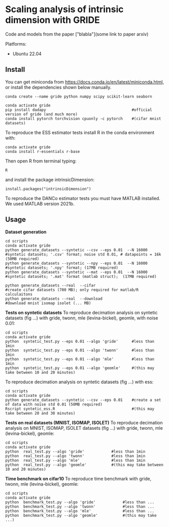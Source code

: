 # Scaling analysis of intrinsic dimension with GRIDE

Code and models from the paper ["blabla"](some link to paper arxiv)

Platforms:

- Ubuntu 22.04

## Install

You can get miniconda from https://docs.conda.io/en/latest/miniconda.html, or install the dependencies shown below manually.

```
conda create --name gride python numpy scipy scikit-learn seaborn 
```

```
conda activate gride
pip install dadapy                                      #official version of gride (and much more)
conda install pytorch torchvision cpuonly -c pytorch    #(cifar mnist datasets)
```

To reproduce the ESS estimator tests install R in the conda environment with: 
```
conda activate gride
conda install r-essentials r-base
```
Then open R from terminal typing:
```
R
```
and install the package intrinsicDimension:
```
install.packages("intrinsicDimension")
```
To reproduce the DANCo estimator tests you must have MATLAB installed. We used MATLAB version 2021b.


## Usage

**Dataset generation**
```
cd scripts
conda activate gride
python generate_datasets --syntetic --csv --eps 0.01  --N 16000   #syntetic datasets; '.csv' format; noise std 0.01, # datapoints = 16k (50MB required) 
python generate_datasets --syntetic --npy --eps 0.01  --N 16000   #syntetic datasets; '.npy' format; (17MB required)
python generate_datasets --syntetic --mat --eps 0.01  --N 16000   #syntetic datasets; '.mat' format (matlab struct);  (17MB required)

python generate_datasets --real  --cifar                          #create cifar datasets (700 MB); only required for matlab/R calculaitons
python generate_datasets --real  --download                       #download mnist isomap isolet (... MB)
```

**Tests on syntetic datasets**
To reproduce decimation analysis on syntetic datasets (fig ...) with gride, twonn, mle (levina-bickel), geomle, with noise 0.01:
```
cd scripts
conda activate gride
python  syntetic_test.py --eps 0.01 --algo 'gride'      #less than 1min
python  syntetic_test.py --eps 0.01 --algo 'twonn'      #less than 1min
python  syntetic_test.py --eps 0.01 --algo 'mle'        #less than 1min
python  syntetic_test.py --eps 0.01 --algo 'geomle'     #(this may take between 10 and 20 minutes)
```

To reproduce decimation analysis on syntetic datasets (fig ...) with ess:
```
cd scripts
conda activate gride
python generate_datasets --syntetic --csv --eps 0.01    #create a set of data with noise std 0.01 (50MB required)
Rscript syntetic_ess.R                                  #(this may take between 20 and 30 minutes)
```

**Tests on real datasets (MNIST, ISOMAP, ISOLET)**
To reproduce decimation analysis on MNIST, ISOMAP, ISOLET datasets (fig ...) with gride, twonn, mle (levina-bickel), geomle:
```
cd scripts
conda activate gride
python  real_test.py --algo 'gride'            #less than 1min
python  real_test.py --algo 'twonn'            #less than 1min
python  real_test.py --algo 'mle'              #less than 1min
python  real_test.py --algo 'geomle'           #(this may take between 10 and 20 minutes)
```


**Time benchmark on cifar10**
To reproduce time benchmark with gride, twonn, mle (levina-bickel), geomle:
```
cd scripts
conda activate gride
python  benchmark_test.py --algo 'gride'            #less than ...
python  benchmark_test.py --algo 'twonn'            #less than ...
python  benchmark_test.py --algo 'mle'              #less than ...
python  benchmark_test.py --algo 'geomle'           #(this may take ...)
```




